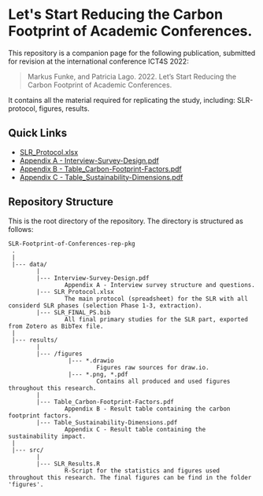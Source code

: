 # Let's Start Reducing the Carbon Footprint of Academic Conferences.
This repository is a companion page for the following publication, submitted for revision at the international conference ICT4S 2022:
> Markus Funke, and Patricia Lago. 2022. Let’s Start Reducing the Carbon Footprint of Academic Conferences.

It contains all the material required for replicating the study, including: SLR-protocol, figures, results.

Quick Links
---------------

* [SLR_Protocol.xlsx](data/SLR_Protocol.xlsx)
* [Appendix A - Interview-Survey-Design.pdf](data/Interview-Survey-Design.pdf)
* [Appendix B - Table_Carbon-Footprint-Factors.pdf](results/Table_Carbon-Footprint-Factors.pdf)
* [Appendix C - Table_Sustainability-Dimensions.pdf](results/Table_Sustainability-Dimensions.pdf)

Repository Structure
---------------
This is the root directory of the repository. The directory is structured as follows:

    SLR-Footprint-of-Conferences-rep-pkg
     .
     |
     |--- data/
            |
            |--- Interview-Survey-Design.pdf
                    Appendix A - Interview survey structure and questions.
            |--- SLR_Protocol.xlsx
                    The main protocol (spreadsheet) for the SLR with all considerd SLR phases (selection Phase 1-3, extraction).
            |--- SLR_FINAL_PS.bib
                    All final primary studies for the SLR part, exported from Zotero as BibTex file.
     |
     |--- results/
            |
            |--- /figures
                     |--- *.drawio
                             Figures raw sources for draw.io.
                     |--- *.png, *.pdf
                             Contains all produced and used figures throughout this research.
            |
            |--- Table_Carbon-Footprint-Factors.pdf
                    Appendix B - Result table containing the carbon footprint factors.
            |--- Table_Sustainability-Dimensions.pdf
                    Appendix C - Result table containing the sustainability impact.
     |
     |--- src/
            |
            |--- SLR_Results.R
                    R-Script for the statistics and figures used throughout this research. The final figures can be find in the folder 'figures'.              
